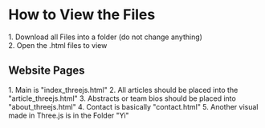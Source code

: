 <h1>How to View the Files </h1>
<p>
1. Download all Files into a folder (do not change anything) <br>
2. Open the .html files to view
</p>

<h2>Website Pages</h2>
<p>
  1. Main is "index_threejs.html"
  2. All articles should be placed into the "article_threejs.html"
  3. Abstracts or team bios should be placed into "about_threejs.html"
  4. Contact is basically "contact.html"
  5. Another visual made in Three.js is in the Folder "Yi"
  </p>
